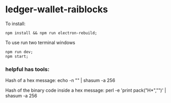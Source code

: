 # ledger-wallet-raiblocks

To install:
```
npm install && npm run electron-rebuild;
```

To use run two terminal windows
```
npm run dev;
npm start;
```

### helpful has tools:
Hash of a hex message:
echo -n "<hex>" | shasum -a 256

Hash of the binary code inside a hex message:
perl -e 'print pack("H*","<hex>")' | shasum -a 256
